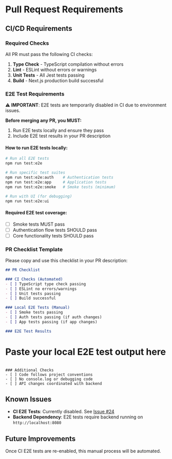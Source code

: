 # Pull Request Requirements

## CI/CD Requirements

### Required Checks

All PR must pass the following CI checks:

1. **Type Check** - TypeScript compilation without errors
2. **Lint** - ESLint without errors or warnings  
3. **Unit Tests** - All Jest tests passing
4. **Build** - Next.js production build successful

### E2E Test Requirements

⚠️ **IMPORTANT**: E2E tests are temporarily disabled in CI due to environment issues.

**Before merging any PR, you MUST:**

1. Run E2E tests locally and ensure they pass
2. Include E2E test results in your PR description

#### How to run E2E tests locally:

```bash
# Run all E2E tests
npm run test:e2e

# Run specific test suites
npm run test:e2e:auth    # Authentication tests
npm run test:e2e:app     # Application tests
npm run test:e2e:smoke   # Smoke tests (minimum)

# Run with UI (for debugging)
npm run test:e2e:ui
```

#### Required E2E test coverage:

- [ ] Smoke tests MUST pass
- [ ] Authentication flow tests SHOULD pass
- [ ] Core functionality tests SHOULD pass

### PR Checklist Template

Please copy and use this checklist in your PR description:

```markdown
## PR Checklist

### CI Checks (Automated)
- [ ] TypeScript type check passing
- [ ] ESLint no errors/warnings
- [ ] Unit tests passing
- [ ] Build successful

### Local E2E Tests (Manual)
- [ ] Smoke tests passing
- [ ] Auth tests passing (if auth changes)
- [ ] App tests passing (if app changes)

### E2E Test Results
```
# Paste your local E2E test output here
```

### Additional Checks
- [ ] Code follows project conventions
- [ ] No console.log or debugging code
- [ ] API changes coordinated with backend
```

## Known Issues

- **CI E2E Tests**: Currently disabled. See [Issue #24](https://github.com/sasazame/personal-hub/issues/24)
- **Backend Dependency**: E2E tests require backend running on `http://localhost:8080`

## Future Improvements

Once CI E2E tests are re-enabled, this manual process will be automated.